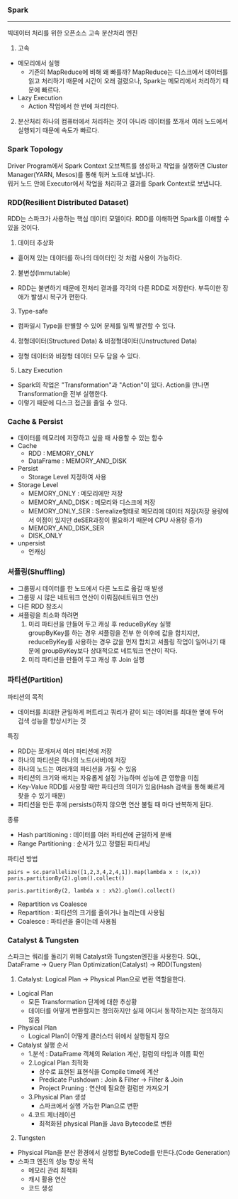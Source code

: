 ### Spark
---
빅데이터 처리를 위한 오픈소스 고속 분산처리 엔진  
1. 고속
- 메모리에서 실행
  - 기존의 MapReduce에 비해 왜 빠를까? MapReduce는 디스크에서 데이터를 읽고 처리하기 때문에 시간이 오래 걸렸으나, Spark는 메모리에서 처리하기 때문에 빠르다.
- Lazy Execution
  - Action 작업에서 한 번에 처리한다.
2. 분산처리
하나의 컴퓨터에서 처리하는 것이 아니라 데이터를 쪼개서 여러 노드에서 실행되기 때문에 속도가 빠르다.

### Spark Topology
Driver Program에서 Spark Context 오브젝트를 생성하고 작업을 실행하면 Cluster Manager(YARN, Mesos)를 통해 워커 노드애 보냅니다.  
워커 노드 안에 Executor에서 작업을 처리하고 결과를 Spark Context로 보냅니다.

### RDD(Resilient Distributed Dataset)
RDD는 스파크가 사용하는 핵심 데이터 모델이다. RDD를 이해하면 Spark를 이해할 수 있을 것이다.
1. 데이터 추상화
- 흩어져 있는 데이터를 하나의 데이터인 것 처럼 사용이 가능하다.
2. 불변성(Immutable)
- RDD는 불변하기 때문에 전처리 결과를 각각의 다른 RDD로 저장한다. 부득이한 장애가 발생시 복구가 편한다.
3. Type-safe
- 컴파일시 Type을 판별할 수 있어 문제를 일찍 발견할 수 있다.
4. 정형데이터(Structured Data) & 비정형데이터(Unstructured Data)
- 정형 데이터와 비정형 데이터 모두 담을 수 있다.
5. Lazy Execution
- Spark의 작업은 "Transformation"과 "Action"이 있다. Action을 만나면 Transformation을 전부 실행한다.
- 이렇기 때문에 디스크 접근을 줄일 수 있다.

### Cache & Persist
- 데이터를 메모리에 저장하고 싶을 때 사용할 수 있는 함수
- Cache
  - RDD : MEMORY_ONLY
  - DataFrame : MEMORY_AND_DISK
- Persist
  - Storage Level 지정하여 사용
- Storage Level
  - MEMORY_ONLY : 메모리에만 저장
  - MEMORY_AND_DISK : 메모리와 디스크에 저장
  - MEMORY_ONLY_SER : Serealize형태로 메모리에 데이터 저장(저장 용량에서 이점이 있지만 deSER과정이 필요하기 때문에 CPU 사용량 증가)
  - MEMORY_AND_DISK_SER
  - DISK_ONLY
- unpersist
  - 언캐싱

### 셔플링(Shuffling)
- 그룹핑시 데이터를 한 노드에서 다른 노드로 옮길 때 발생
- 그룹핑 시 많은 네트워크 연산이 이뤄짐(네트워크 연산)
- 다른 RDD 참조시
- 셔플링을 최소화 하려면
  1. 미리 파티션을 만들어 두고 캐싱 후 reduceByKey 실행  
      groupByKey를 하는 경우 셔플링을 전부 한 이후에 값을 합치지만, reduceByKey를 사용하는 경우 값을 먼저 합치고 셔플링 작업이 일어나기 때문에 groupByKey보다 상대적으로 네트워크 연산이 작다.
  2. 미리 파티션을 만들어 두고 캐싱 후 Join 실행

### 파티션(Partition)
파티션의 목적
- 데이터를 최대한 균일하게 퍼트리고 쿼리가 같이 되는 데이터를 최대한 옆에 두어 검색 성능을 향상시키는 것

특징
- RDD는 쪼개져서 여러 파티션에 저장
- 하나의 파티션은 하나의 노드(서버)에 저장
- 하나의 노드는 여러개의 파티션을 가질 수 있음
- 파티션의 크기와 배치는 자유롭게 설정 가능하며 성능에 큰 영향을 미침
- Key-Value RDD를 사용할 때만 파티션의 의미가 있음(Hash 검색을 통해 빠르게 찾을 수 있기 때문)
- 파티션을 만든 후에 persists()하지 않으면 연산 불릴 때 마다 반복하게 된다.

종류
- Hash partitioning : 데이터를 여러 파티션에 균일하게 분배
- Range Partitioning : 순서가 있고 정렬된 파티셔닝

파티션 방법
```
pairs = sc.parallelize([1,2,3,4,2,4,1]).map(lambda x : (x,x))
paris.partitionBy(2).glom().collect()

paris.partitionBy(2, lambda x : x%2).glom().collect()
```

- Repartition vs Coalesce
- Repartition : 파티션의 크기를 줄이거나 늘리는데 사용됨
- Coalesce : 파티션을 줄이는데 사용됨
  
### Catalyst & Tungsten
스파크는 쿼리를 돌리기 위해 Catalyst와 Tungsten엔진을 사용한다.
SQL, DataFrame -> Query Plan Optimization(Catalyst) -> RDD(Tungsten)

1. Catalyst: Logical Plan -> Physical Plan으로 변환 역할을한다.
- Logical Plan
  - 모든 Transformation 단계에 대한 추상황
  - 데이터를 어떻게 변환할지는 정의하지만 실제 어디서 동작하는지는 정의하지 않음
- Physical Plan
  - Logical Plan이 어떻게 클러스터 위에서 실행될지 정으
- Catalyst 실행 순서
  - 1.분석 : DataFrame 객체의 Relation 계산, 컬럼의 타입과 이름 확인
  - 2.Logical Plan 최적화
    - 상수로 표현된 표현식을 Compile time에 계산
    - Predicate Pushdown : Join & Filter -> Filter & Join
    - Project Pruning : 연산에 필요한 컬럼만 가져오기
  - 3.Physical Plan 생성
    - 스파크에서 실행 가능한 Plan으로 변환
  - 4.코드 제너레이션
    - 최적화된 physical Plan을 Java Bytecode로 변환

2. Tungsten
- Physical Plan을 분산 환경에서 실행할 ByteCode를 만든다.(Code Generation)
- 스파크 엔진의 성능 향상 목적
  - 메모리 관리 최적화
  - 캐시 활용 연산
  - 코드 생성
